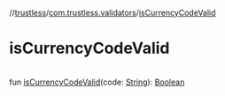 //[trustless](../../index.md)/[com.trustless.validators](index.md)/[isCurrencyCodeValid](is-currency-code-valid.md)

# isCurrencyCodeValid

\
fun [isCurrencyCodeValid](is-currency-code-valid.md)(code: [String](https://kotlinlang.org/api/latest/jvm/stdlib/kotlin/-string/index.html)): [Boolean](https://kotlinlang.org/api/latest/jvm/stdlib/kotlin/-boolean/index.html)
